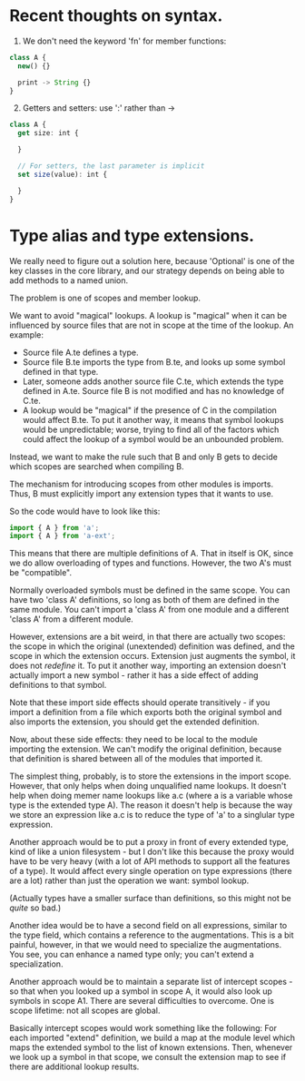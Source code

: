 # Recent thoughts on syntax.

1) We don't need the keyword 'fn' for member functions:

  ```ts
  class A {
    new() {}

    print -> String {}
  }
  ```

2) Getters and setters: use ':' rather than ->

  ```ts
  class A {
    get size: int {

    }

    // For setters, the last parameter is implicit
    set size(value): int {

    }
  }
  ```

# Type alias and type extensions.

We really need to figure out a solution here, because 'Optional' is one of the key classes in
the core library, and our strategy depends on being able to add methods to a named union.

The problem is one of scopes and member lookup.

We want to avoid "magical" lookups. A lookup is "magical" when it can be influenced by source
files that are not in scope at the time of the lookup. An example:

  * Source file A.te defines a type.
  * Source file B.te imports the type from B.te, and looks up some symbol defined in that type.
  * Later, someone adds another source file C.te, which extends the type defined in A.te. Source
    file B is not modified and has no knowledge of C.te.
  * A lookup would be "magical" if the presence of C in the compilation would affect B.te. To put
    it another way, it means that symbol lookups would be unpredictable; worse, trying to find
    all of the factors which could affect the lookup of a symbol would be an unbounded problem.

Instead, we want to make the rule such that B and only B gets to decide which scopes are searched
when compiling B.

The mechanism for introducing scopes from other modules is imports. Thus, B must explicitly import
any extension types that it wants to use.

So the code would have to look like this:

  ```ts
  import { A } from 'a';
  import { A } from 'a-ext';
  ```

This means that there are multiple definitions of A. That in itself is OK, since we do allow
overloading of types and functions. However, the two A's must be "compatible".

Normally overloaded symbols must be defined in the same scope. You can have two 'class A' definitions, so long as both of them are defined in the same module. You can't import a 'class A'
from one module and a different 'class A' from a different module.

However, extensions are a bit weird, in that there are actually two scopes: the scope in which the
original (unextended) definition was defined, and the scope in which the extension occurs. Extension
just augments the symbol, it does not *redefine* it. To put it another way, importing an extension
doesn't actually import a new symbol - rather it has a side effect of adding definitions to that
symbol.

Note that these import side effects should operate transitively - if you import a definition from
a file which exports both the original symbol and also imports the extension, you should get the
extended definition.

Now, about these side effects: they need to be local to the module importing the extension. We can't
modify the original definition, because that definition is shared between all of the modules that
imported it.

The simplest thing, probably, is to store the extensions in the import scope. However, that only
helps when doing unqualified name lookups. It doesn't help when doing memer name lookups like a.c
(where a is a variable whose type is the extended type A). The reason it doesn't help is because the way we store an expression like a.c is to reduce the type of 'a' to a singlular type expression.

Another approach would be to put a proxy in front of every extended type, kind of like a union
filesystem - but I don't like this because the proxy would have to be very heavy (with a lot
of API methods to support all the features of a type). It would affect every single operation
on type expressions (there are a lot) rather than just the operation we want: symbol lookup.

(Actually types have a smaller surface than definitions, so this might not be *quite* so bad.)

Another idea would be to have a second field on all expressions, similar to the type field,
which contains a reference to the augmentations. This is a bit painful, however, in that we would
need to specialize the augmentations. You see, you can enhance a named type only; you can't extend
a specialization.

Another approach would be to maintain a separate list of intercept scopes - so that when you
looked up a symbol in scope A, it would also look up symbols in scope A1. There are several
difficulties to overcome. One is scope lifetime: not all scopes are global.

Basically intercept scopes would work something like the following: For each imported "extend"
definition, we build a map at the module level which maps the extended symbol to the list
of known extensions. Then, whenever we look up a symbol in that scope, we consult the extension
map to see if there are additional lookup results.
